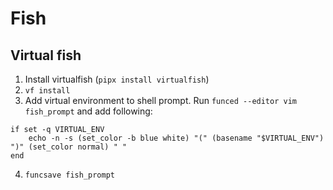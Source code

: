 # Fish

## Virtual fish

1. Install virtualfish (`pipx install virtualfish`)
2. `vf install`
3. Add virtual environment to shell prompt. Run `funced --editor vim fish_prompt` and add following:
```
if set -q VIRTUAL_ENV
    echo -n -s (set_color -b blue white) "(" (basename "$VIRTUAL_ENV") ")" (set_color normal) " "
end
```
4. `funcsave fish_prompt`
